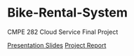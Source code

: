 # Bike-Rental-System
CMPE 282 Cloud Service Final Project

[Presentation Slides](files/Project2-Presentation.pdf)
[Project Report](files/Project2-Report.pdf)
